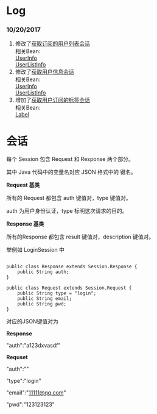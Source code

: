 # Log

### 10/20/2017
1. 修改了[获取订阅的用户列表会话](https://github.com/IsakWong/WeMatch-App/blob/master/app/src/main/java/nullref/dlut/wematch/sessions/GetSubscribeUserSession.java " ")\
相关Bean:\
[UserInfo](https://github.com/IsakWong/WeMatch-App/blob/master/app/src/main/java/nullref/dlut/wematch/bean/UserInfo.java " ") \
[UserListInfo](https://github.com/IsakWong/WeMatch-App/blob/master/app/src/main/java/nullref/dlut/wematch/bean/UserListInfo.java " ") 
2. 修改了[获取用户信息会话](https://github.com/IsakWong/WeMatch-App/blob/master/app/src/main/java/nullref/dlut/wematch/sessions/GetUserInfoSession.java " ")\
相关Bean:\
[UserInfo](https://github.com/IsakWong/WeMatch-App/blob/master/app/src/main/java/nullref/dlut/wematch/bean/UserInfo.java " ") \
[UserListInfo](https://github.com/IsakWong/WeMatch-App/blob/master/app/src/main/java/nullref/dlut/wematch/bean/UserListInfo.java " ") 
3. 增加了[获取用户订阅的标签会话](https://github.com/IsakWong/WeMatch-App/blob/master/app/src/main/java/nullref/dlut/wematch/sessions/GetSubscribeLabelsSession.java " ")\
相关Bean:\
[Label](https://github.com/IsakWong/WeMatch-App/blob/master/app/src/main/java/nullref/dlut/wematch/bean/Label.java " ") 

#  会话

每个 Session 包含 Request 和 Response 两个部分。

其中 Java 代码中的变量名对应 JSON 格式中的 键名。

**Request 基类**

所有的 Request 都包含 auth 键值对，type 键值对。

auth 为用户身份认证，type 标明这次请求的目的。 

**Response 基类**

所有的Response 都包含 result 键值对，description 键值对。

举例如 LoginSession 中

```

public class Response extends Session.Response {
	public String auth;
}

public class Request extends Session.Request {
	public String type = "login";
	public String email;
    public String pwd;
}

```

对应的JSON键值对为

**Response**

"auth":"a123dxvasdf"

**Requset**

"auth":""

"type":"login"

"email":"11111@qq.com"

"pwd":"123123123"

# 
